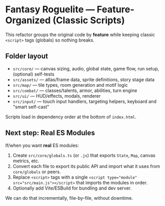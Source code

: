 # Fantasy Roguelite — Feature-Organized (Classic Scripts)

This refactor groups the original code by **feature** while keeping classic `<script>` tags (globals) so nothing breaks.

## Folder layout

- `src/core/` — canvas sizing, audio, global state, game flow, run setup, (optional) self-tests
- `src/assets/` — atlas/frame data, sprite definitions, story stage data
- `src/map/` — tile types, room generation and motif logic
- `src/combat/` — classes/talents, armor, abilities, turn engine
- `src/ui/` — HUD/effects, modals, renderer
- `src/input/` — touch input handlers, targeting helpers, keyboard and "smart self-cast"

Scripts load in dependency order at the bottom of `index.html`.

## Next step: Real ES Modules

If/when you want **real** ES modules:

1. Create `src/core/globals.ts` (or `.js`) that exports `State`, `Map`, canvas metrics, etc.
2. Convert each file to export its public API and import what it uses from `core/globals` or peers.
3. Replace `<script>` tags with a single `<script type="module" src="src/main.js"></script>` that imports the modules in order.
4. Optionally add Vite/ESBuild for bundling and dev server.

We can do that incrementally, file-by-file, without downtime.
